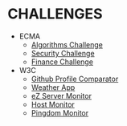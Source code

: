 # CHALLENGES

* ECMA
  * [Algorithms Challenge](ecma/algorithms/)
  * [Security Challenge](ecma/security/)
  * [Finance Challenge](ecma/financas/)
* W3C
  * [Github Profile Comparator](w3c/github-profile-comparator/)
  * [Weather App](w3c/weather-app/)
  * [eZ Server Monitor](w3c/ez-server-monitor/)
  * [Host Monitor](w3c/host-monitor/)
  * [Pingdom Monitor](w3c/pingdom-monitor/)